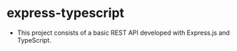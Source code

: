 # express-typescript
- This project consists of a basic REST API developed with Express.js and TypeScript.
